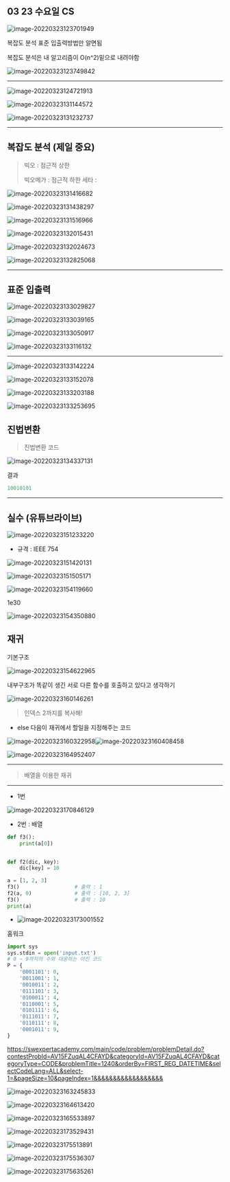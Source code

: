 ## 03 23 수요일 CS 

![image-20220323123701949](C:%5CUsers%5Cstar3%5CAppData%5CRoaming%5CTypora%5Ctypora-user-images%5Cimage-20220323123701949.png)

복잡도 분석 표준 입출력방법만 알면됨

복잡도 분석은 내 알고리즘이 O(n^2)밑으로 내려야함

![image-20220323123749842](C:%5CUsers%5Cstar3%5CAppData%5CRoaming%5CTypora%5Ctypora-user-images%5Cimage-20220323123749842.png)



---

![image-20220323124721913](03%2023%20%EC%88%98%EC%9A%94%EC%9D%BC%20CS.assets/image-20220323124721913.png)

![image-20220323131144572](03%2023%20%EC%88%98%EC%9A%94%EC%9D%BC%20CS.assets/image-20220323131144572.png)

![image-20220323131232737](03%2023%20%EC%88%98%EC%9A%94%EC%9D%BC%20CS.assets/image-20220323131232737.png)

---

## 복잡도 분석 (제일 중요)

> 빅오 :  점근적 상한
>
> 빅오메가 : 점근적 하한
> 세타 : 



![image-20220323131416682](03%2023%20%EC%88%98%EC%9A%94%EC%9D%BC%20CS.assets/image-20220323131416682.png)



![image-20220323131438297](03%2023%20%EC%88%98%EC%9A%94%EC%9D%BC%20CS.assets/image-20220323131438297.png)



![image-20220323131516966](03%2023%20%EC%88%98%EC%9A%94%EC%9D%BC%20CS.assets/image-20220323131516966.png)



![image-20220323132015431](03%2023%20%EC%88%98%EC%9A%94%EC%9D%BC%20CS.assets/image-20220323132015431.png)

![image-20220323132024673](03%2023%20%EC%88%98%EC%9A%94%EC%9D%BC%20CS.assets/image-20220323132024673.png)



![image-20220323132825068](03%2023%20%EC%88%98%EC%9A%94%EC%9D%BC%20CS.assets/image-20220323132825068.png)





---

## 표준 입출력

![image-20220323133029827](03%2023%20%EC%88%98%EC%9A%94%EC%9D%BC%20CS.assets/image-20220323133029827.png)



![image-20220323133039165](03%2023%20%EC%88%98%EC%9A%94%EC%9D%BC%20CS.assets/image-20220323133039165.png)

![image-20220323133050917](03%2023%20%EC%88%98%EC%9A%94%EC%9D%BC%20CS.assets/image-20220323133050917.png)

![image-20220323133116132](03%2023%20%EC%88%98%EC%9A%94%EC%9D%BC%20CS.assets/image-20220323133116132.png)



---

![image-20220323133142224](03%2023%20%EC%88%98%EC%9A%94%EC%9D%BC%20CS.assets/image-20220323133142224.png)

![image-20220323133152078](03%2023%20%EC%88%98%EC%9A%94%EC%9D%BC%20CS.assets/image-20220323133152078.png)

![image-20220323133203188](03%2023%20%EC%88%98%EC%9A%94%EC%9D%BC%20CS.assets/image-20220323133203188.png)

![image-20220323133253695](03%2023%20%EC%88%98%EC%9A%94%EC%9D%BC%20CS.assets/image-20220323133253695.png)







## 진법변환

> 진법변환 코드

![image-20220323134337131](03%2023%20%EC%88%98%EC%9A%94%EC%9D%BC%20CS.assets/image-20220323134337131.png)



결과

```python
10010101
```



---

## 실수 (유튜브라이브)

![image-20220323151233220](03%2023%20%EC%88%98%EC%9A%94%EC%9D%BC%20CS.assets/image-20220323151233220.png)



* 규격 : IEEE 754

![image-20220323151420131](03%2023%20%EC%88%98%EC%9A%94%EC%9D%BC%20CS.assets/image-20220323151420131.png)

![image-20220323151505171](03%2023%20%EC%88%98%EC%9A%94%EC%9D%BC%20CS.assets/image-20220323151505171.png)



![image-20220323154119660](03%2023%20%EC%88%98%EC%9A%94%EC%9D%BC%20CS.assets/image-20220323154119660.png)

1e30

![image-20220323154350880](03%2023%20%EC%88%98%EC%9A%94%EC%9D%BC%20CS.assets/image-20220323154350880.png)



## 재귀

기본구조

![image-20220323154622965](03%2023%20%EC%88%98%EC%9A%94%EC%9D%BC%20CS.assets/image-20220323154622965.png)

내부구조가  똑같이 생긴 서로 다른 함수를 호출하고 있다고 생각하기

![image-20220323160146261](03%2023%20%EC%88%98%EC%9A%94%EC%9D%BC%20CS.assets/image-20220323160146261.png)



> 인덱스 2까지를 복사해! 
>
> 

* else 다음이 재귀에서 할일을 지정해주는 코드

![image-20220323160322958](03%2023%20%EC%88%98%EC%9A%94%EC%9D%BC%20CS.assets/image-20220323160322958.png)![image-20220323160408458](03%2023%20%EC%88%98%EC%9A%94%EC%9D%BC%20CS.assets/image-20220323160408458.png)

![image-20220323164952407](03%2023%20%EC%88%98%EC%9A%94%EC%9D%BC%20CS.assets/image-20220323164952407.png)

---

> 배열을 이용한 재귀

---

* 1번

![image-20220323170846129](03%2023%20%EC%88%98%EC%9A%94%EC%9D%BC%20CS.assets/image-20220323170846129.png)

* 2번 : 배열 

```python
def f3():
    print(a[0])


def f2(dic, key):
    dic[key] = 10

a = [1, 2, 3]
f3()                  # 출력 : 1
f2(a, 0)              # 출력 : [10, 2, 3]
f3()                  # 출력 : 10
print(a)
```



* ![image-20220323173001552](03%2023%20%EC%88%98%EC%9A%94%EC%9D%BC%20CS.assets/image-20220323173001552.png)





홈워크

``` python
import sys
sys.stdin = open('input.txt')
# 0 ~ 9까지의 수와 대응하는 이진 코드
P = {
    '0001101': 0,
    '0011001': 1,
    '0010011': 2,
    '0111101': 3,
    '0100011': 4,
    '0110001': 5,
    '0101111': 6,
    '0111011': 7,
    '0110111': 8,
    '0001011': 9,
}
```



https://swexpertacademy.com/main/code/problem/problemDetail.do?contestProbId=AV15FZuqAL4CFAYD&categoryId=AV15FZuqAL4CFAYD&categoryType=CODE&problemTitle=1240&orderBy=FIRST_REG_DATETIME&selectCodeLang=ALL&select-1=&pageSize=10&pageIndex=1&&&&&&&&&&&&&&&&&&

![image-20220323163245833](03%2023%20%EC%88%98%EC%9A%94%EC%9D%BC%20CS.assets/image-20220323163245833.png)

![image-20220323164613420](03%2023%20%EC%88%98%EC%9A%94%EC%9D%BC%20CS.assets/image-20220323164613420.png)

![image-20220323165533897](03%2023%20%EC%88%98%EC%9A%94%EC%9D%BC%20CS.assets/image-20220323165533897.png)





![image-20220323173529431](03%2023%20%EC%88%98%EC%9A%94%EC%9D%BC%20CS.assets/image-20220323173529431.png)







![image-20220323175513891](03%2023%20%EC%88%98%EC%9A%94%EC%9D%BC%20CS.assets/image-20220323175513891.png)

![image-20220323175536307](03%2023%20%EC%88%98%EC%9A%94%EC%9D%BC%20CS.assets/image-20220323175536307.png)



![image-20220323175635261](03%2023%20%EC%88%98%EC%9A%94%EC%9D%BC%20CS.assets/image-20220323175635261.png)